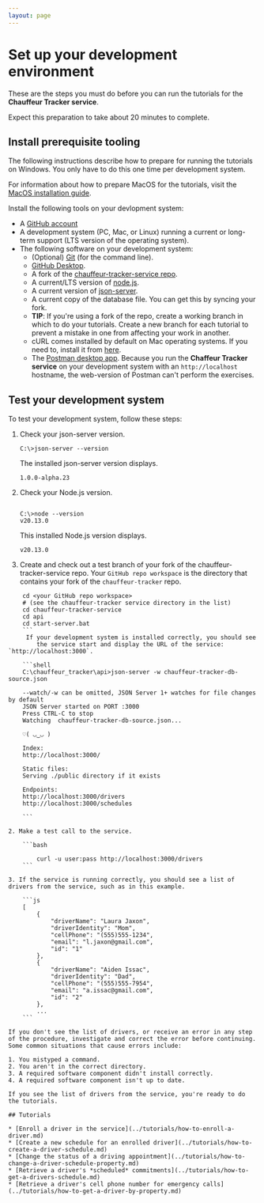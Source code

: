 ```yaml
---
layout: page
---
```


# Set up your development environment

These are the steps you must do before you can run
the tutorials for the **Chauffeur Tracker service**.

Expect this preparation to take about 20 minutes to complete.

## Install prerequisite tooling

The following instructions describe how to prepare for running the tutorials on Windows. You only have to do this one time per development system.

For information about how to prepare MacOS for the tutorials, visit the [MacOS installation guide](macos-installation).

Install the following tools on your devlopment system:

* A [GitHub account](https://github.com)
* A development system (PC, Mac, or Linux) running a current or
long-term support (LTS version of the operating system).
* The following software on your development system:
  * (Optional) [Git](https://docs.github.com/en/get-started/quickstart/set-up-git) (for the command line).
  * [GitHub Desktop](https://desktop.github.com).
  * A fork of the [chauffeur-tracker-service repo](https://github.com/sinecoug/chauffeur-tracker-service).
  * A current/LTS version of [node.js](https://nodejs.org/en/).
  * A current version of [json-server](https://www.npmjs.com/package/json-server).
  * A current copy of the database file. You can get this by syncing your fork.
  * **TIP**: If you're using a fork of the repo, create a working branch in which to do your tutorials. Create a new branch for each tutorial to prevent a mistake in one from affecting your work in another.
  * cURL comes installed by default on Mac operating systems. If you need to, install it from [here](https://curl.se/windows/).
  * The [Postman desktop app](https://www.postman.com/downloads/). Because you run the **Chaffeur Tracker service** on your development system with an `http://localhost` hostname, the web-version of Postman can't perform the exercises.

## Test your development system

To test your development system, follow these steps:

1. Check your json-server version.

    ```shell
    C:\>json-server --version
    ```

   The installed json-server version displays.

    ```shell
    1.0.0-alpha.23
    ```

1. Check your Node.js version.

    ```shell
   
    C:\>node --version
    v20.13.0

    ```

    This installed Node.js version displays.

    ```shell
    v20.13.0
    ```

1. Create and check out a test branch of your fork of the chauffeur-tracker-service repo. Your `GitHub repo workspace` is the directory that contains your fork of the `chauffeur-tracker` repo.

```shell
    cd <your GitHub repo workspace>
    # (see the chauffeur-tracker service directory in the list)
    cd chauffeur-tracker-service
    cd api
    cd start-server.bat
    ```
     If your development system is installed correctly, you should see
        the service start and display the URL of the service: `http://localhost:3000`.
          
    ```shell
    C:\chauffeur_tracker\api>json-server -w chauffeur-tracker-db-source.json
    
    --watch/-w can be omitted, JSON Server 1+ watches for file changes by default
    JSON Server started on PORT :3000
    Press CTRL-C to stop
    Watching  chauffeur-tracker-db-source.json...
    
    ♡( ◡‿◡ )
    
    Index:
    http://localhost:3000/
    
    Static files:
    Serving ./public directory if it exists
    
    Endpoints:
    http://localhost:3000/drivers
    http://localhost:3000/schedules
    
    ```

2. Make a test call to the service.

    ```bash

        curl -u user:pass http://localhost:3000/drivers
    ```

3. If the service is running correctly, you should see a list of drivers from the service, such as in this example.

    ```js
    [
        {
            "driverName": "Laura Jaxon",
            "driverIdentity": "Mom",
            "cellPhone": "(555)555-1234",
            "email": "l.jaxon@gmail.com",
            "id": "1"
        },
        {
            "driverName": "Aiden Issac",
            "driverIdentity": "Dad",
            "cellPhone": "(555)555-7954",
            "email": "a.issac@gmail.com",
            "id": "2"
        },
        ...
    ```

If you don't see the list of drivers, or receive an error in any step
of the procedure, investigate and correct the error before continuing.
Some common situations that cause errors include:

1. You mistyped a command.
2. You aren't in the correct directory.
3. A required software component didn't install correctly.
4. A required software component isn't up to date.

If you see the list of drivers from the service, you're ready to do
the tutorials.

## Tutorials

* [Enroll a driver in the service](../tutorials/how-to-enroll-a-driver.md)
* [Create a new schedule for an enrolled driver](../tutorials/how-to-create-a-driver-schedule.md)
* [Change the status of a driving appointment](../tutorials/how-to-change-a-driver-schedule-property.md)
* [Retrieve a driver's *scheduled* commitments](../tutorials/how-to-get-a-drivers-schedule.md)
* [Retrieve a driver's cell phone number for emergency calls](../tutorials/how-to-get-a-driver-by-property.md)

